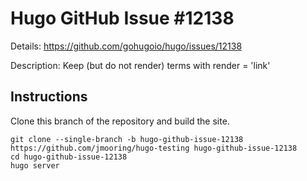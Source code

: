 # Hugo GitHub Issue #12138

Details: <https://github.com/gohugoio/hugo/issues/12138>

Description: Keep (but do not render) terms with render = 'link'

## Instructions

Clone this branch of the repository and build the site.

```text
git clone --single-branch -b hugo-github-issue-12138 https://github.com/jmooring/hugo-testing hugo-github-issue-12138
cd hugo-github-issue-12138
hugo server
```
